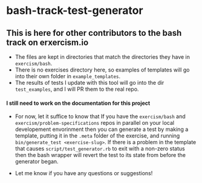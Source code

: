 # bash-track-test-generator

## This is here for other contributors to the bash track on erxercism.io

- The files are kept in directories that match the directories they have in `exercism/bash`.
- There is no exercises directory here, so examples of templates will go into their own folder in `example_templates`.
- The results of tests I update with this tool will go into the dir `test_examples`, and I will PR them to the real repo.

#### I still need to work on the documentation for this project
- For now, let it suffice to know that If you have the `exercism/bash` and `exercism/problem-specifications` repos in parallel on your local developement envorinment then you can generate a test by making a template, putting it in the `.meta` folder of the exercise, and running `bin/generate_test <exercise-slug>`.  If there is a problem in the template that causes `script/test_generator.rb` to exit with a non-zero status then the bash wrapper will revert the test to its state from before the generator began.

- Let me know if you have any questions or suggestions!
